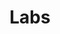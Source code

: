 ---
layout: labs
title: Labs
description: Projects in early stages of development, experiments and ideas/concepts for the future.
image: /assets/img/drawings/Dream-0007.png
---